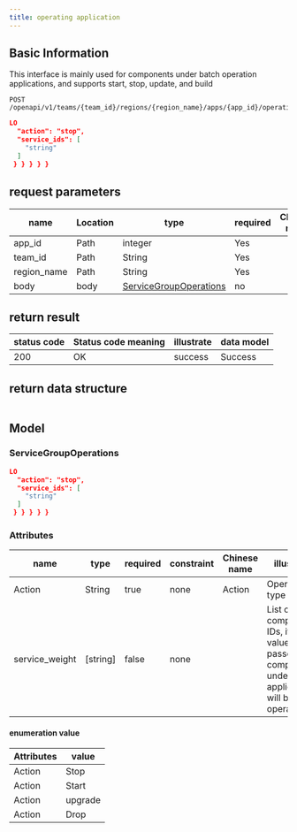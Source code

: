 ```yaml
---
title: operating application
---
```


## Basic Information

This interface is mainly used for components under batch operation applications, and supports start, stop, update, and build

```shell title="请求路径"
POST /openapi/v1/teams/{team_id}/regions/{region_name}/apps/{app_id}/operations
```

```json title="Body 请求体示例"
LO
  "action": "stop",
  "service_ids": [
    "string"
  ]
 } } } } }
```

## request parameters

| name                             | Location | type                                           | required | Chinese name | illustrate |
| -------------------------------- | -------- | ---------------------------------------------- | -------- | ------------ | ---------- |
| app_id      | Path     | integer                                        | Yes      |              | app id     |
| team_id     | Path     | String                                         | Yes      |              | none       |
| region_name | Path     | String                                         | Yes      |              | none       |
| body                             | body     | [ServiceGroupOperations](#schemaservicegroups) | no       |              | none       |

## return result

| status code | Status code meaning | illustrate | data model |
| ----------- | ------------------- | ---------- | ---------- |
| 200         | OK                  | success    | Success    |

## return data structure

```json title="响应示例"
```

## Model

### ServiceGroupOperations<a id="schemaservicegroupoperations"></a>

```json
LO
  "action": "stop",
  "service_ids": [
    "string"
  ]
 } } } } }
```

### Attributes

| name                                | type                                                         | required | constraint | Chinese name | illustrate                                                                                          |
| ----------------------------------- | ------------------------------------------------------------ | -------- | ---------- | ------------ | --------------------------------------------------------------------------------------------------- |
| Action                              | String                                                       | true     | none       | Action       | Operation type                                                                                      |
| service_weight | [string] | false    | none       |              | List of component IDs, if no value is passed, all components under the application will be operated |

#### enumeration value

| Attributes | value   |
| ---------- | ------- |
| Action     | Stop    |
| Action     | Start   |
| Action     | upgrade |
| Action     | Drop    |
